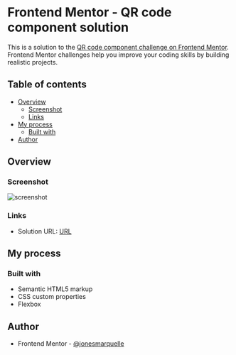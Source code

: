 # Frontend Mentor - QR code component solution

This is a solution to the [QR code component challenge on Frontend Mentor](https://www.frontendmentor.io/challenges/qr-code-component-iux_sIO_H). Frontend Mentor challenges help you improve your coding skills by building realistic projects. 

## Table of contents

- [Overview](#overview)
  - [Screenshot](#screenshot)
  - [Links](#links)
- [My process](#my-process)
  - [Built with](#built-with)
- [Author](#author)

## Overview

### Screenshot

![screenshot](https://github.com/jonesmarquelle/fm-solutions/assets/30931839/a2b37b9d-4fc1-4fcd-a8c7-c3b4b58e19f4)

### Links

- Solution URL: [URL](https://jonesmarquelle.github.io/fm-solutions/qr-code-component-main/index.html)

## My process

### Built with

- Semantic HTML5 markup
- CSS custom properties
- Flexbox

## Author

- Frontend Mentor - [@jonesmarquelle](https://www.frontendmentor.io/profile/jonesmarquelle)
